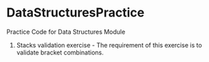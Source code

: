 # DataStructuresPractice
Practice Code for Data Structures Module

1) Stacks validation exercise -  The requirement of this exercise is to validate bracket combinations.
